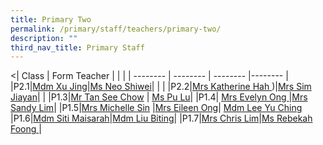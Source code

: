 ```yaml
---
title: Primary Two
permalink: /primary/staff/teachers/primary-two/
description: ""
third_nav_title: Primary Staff
---
```

<| Class | Form Teacher | | |
| -------- | -------- | -------- |-------- |
|P2.1|[Mdm Xu Jing](xu_jing@schools.gov.sg)|[Ms Neo Shiwei](neo_shiwei@schools.gov.sg)| | |
|P2.2|[Mrs Katherine Hah ](katherine_loi_huay_kiew@schools.gov.sg))|[Mrs Sim Jiayan](sim_jiayan@schools.gov.sg)| |
|P1.3|[Mr Tan See Chow](tan_see_chow@schools.gov.sg) | [Ms Pu Lu](pu_lu@schools.gov.sg)|
|P1.4| [Mrs Evelyn Ong ](tan_ee_ming_evelyn@schools.gov.sg) |[Mrs Sandy Lim](yu_pui_shan@schools.gov.sg)|
|P1.5|[Mrs Michelle Sin](michelle_sin@schools.gov.sg) |[Mrs Eileen Ong](ngui_shu_may_eileen@schools.gov.sg)| [Mdm Lee Yu Ching ](lee_yu_ching_hephzibah@moe.edu.sg )
|P1.6|[Mdm Siti Maisarah](siti_maisarah_mohamed_wafa@schools.gov.sg)|[Mdm Liu Biting](liu_biting@schools.gov.sg)|
|P1.7|[Mrs Chris Lim](yap_lay_chin@schools.gov.sg)|[Ms Rebekah Foong ](foong_chen_kai_rebekah@schools.gov.sg)|